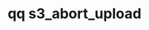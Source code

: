 ---
category: s3
command: s3_abort_upload
keywords: qq, qq_cli, s3_abort_upload
optional_options:
- alternate: []
  help: The bucket in which the upload was initiated.
  name: --bucket
  required: true
- alternate: []
  help: The upload to abort.
  name: --upload-id
  required: true
permalink: /qq-cli-command-guide/s3/s3_abort_upload.html
positional_options: []
sidebar: qq_cli_command_reference_sidebar
summary: This section explains how to use the <code>qq s3_abort_upload</code> command.
synopsis: Aborts an in-progress S3 upload. This can be applied to both user initiated
  multi-part uploads, and system initiated uploads that are used in PutObject and
  CopyObject actions.
title: qq s3_abort_upload
usage: qq s3_abort_upload [-h] --bucket BUCKET --upload-id UPLOAD_ID

---